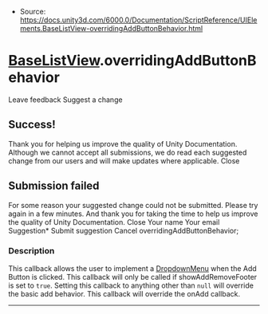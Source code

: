 * Source: https://docs.unity3d.com/6000.0/Documentation/ScriptReference/UIElements.BaseListView-overridingAddButtonBehavior.html

#  [BaseListView](https://docs.unity3d.com/6000.0/Documentation/ScriptReference/UIElements.BaseListView.html).overridingAddButtonBehavior
Leave feedback
Suggest a change
## Success!
Thank you for helping us improve the quality of Unity Documentation. Although we cannot accept all submissions, we do read each suggested change from our users and will make updates where applicable.
Close
## Submission failed
For some reason your suggested change could not be submitted. Please <a>try again</a> in a few minutes. And thank you for taking the time to help us improve the quality of Unity Documentation.
Close
Your name Your email Suggestion* Submit suggestion
Cancel
overridingAddButtonBehavior; 
### Description
This callback allows the user to implement a [DropdownMenu](https://docs.unity3d.com/6000.0/Documentation/ScriptReference/UIElements.DropdownMenu.html) when the Add Button is clicked. 
This callback will only be called if showAddRemoveFooter is set to `true`. Setting this callback to anything other than `null` will override the basic add behavior. This callback will override the onAdd callback. 
* * *
